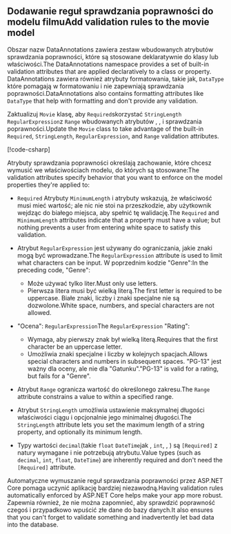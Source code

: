 <!-- USED in RP and MVC tutorial -->

## <a name="add-validation-rules-to-the-movie-model"></a><span data-ttu-id="061af-101">Dodawanie reguł sprawdzania poprawności do modelu filmu</span><span class="sxs-lookup"><span data-stu-id="061af-101">Add validation rules to the movie model</span></span>

<span data-ttu-id="061af-102">Obszar nazw DataAnnotations zawiera zestaw wbudowanych atrybutów sprawdzania poprawności, które są stosowane deklaratywnie do klasy lub właściwości.</span><span class="sxs-lookup"><span data-stu-id="061af-102">The DataAnnotations namespace provides a set of built-in validation attributes that are applied declaratively to a class or property.</span></span> <span data-ttu-id="061af-103">DataAnnotations zawiera również atrybuty formatowania, takie jak, `DataType` które pomagają w formatowaniu i nie zapewniają sprawdzania poprawności.</span><span class="sxs-lookup"><span data-stu-id="061af-103">DataAnnotations also contains formatting attributes like `DataType` that help with formatting and don't provide any validation.</span></span>

<span data-ttu-id="061af-104">Zaktualizuj `Movie` klasę, aby `Required`skorzystać `StringLength` `RegularExpression`z `Range` wbudowanych atrybutów , , i sprawdzania poprawności.</span><span class="sxs-lookup"><span data-stu-id="061af-104">Update the `Movie` class to take advantage of the built-in `Required`, `StringLength`, `RegularExpression`, and `Range` validation attributes.</span></span>

[!code-csharp[](~/tutorials/first-mvc-app/start-mvc/sample/MvcMovie22/Models/MovieDateRatingDA.cs?name=snippet1)]

<span data-ttu-id="061af-105">Atrybuty sprawdzania poprawności określają zachowanie, które chcesz wymusić we właściwościach modelu, do których są stosowane:</span><span class="sxs-lookup"><span data-stu-id="061af-105">The validation attributes specify behavior that you want to enforce on the model properties they're applied to:</span></span>

* <span data-ttu-id="061af-106">`Required` Atrybuty `MinimumLength` i atrybuty wskazują, że właściwość musi mieć wartość; ale nic nie stoi na przeszkodzie, aby użytkownik wejdząc do białego miejsca, aby spełnić tę walidację.</span><span class="sxs-lookup"><span data-stu-id="061af-106">The `Required` and `MinimumLength` attributes indicate that a property must have a value; but nothing prevents a user from entering white space to satisfy this validation.</span></span>
* <span data-ttu-id="061af-107">Atrybut `RegularExpression` jest używany do ograniczania, jakie znaki mogą być wprowadzane.</span><span class="sxs-lookup"><span data-stu-id="061af-107">The `RegularExpression` attribute is used to limit what characters can be input.</span></span> <span data-ttu-id="061af-108">W poprzednim kodzie "Genre":</span><span class="sxs-lookup"><span data-stu-id="061af-108">In the preceding code, "Genre":</span></span>

  * <span data-ttu-id="061af-109">Może używać tylko liter.</span><span class="sxs-lookup"><span data-stu-id="061af-109">Must only use letters.</span></span>
  * <span data-ttu-id="061af-110">Pierwsza litera musi być wielką literą.</span><span class="sxs-lookup"><span data-stu-id="061af-110">The first letter is required to be uppercase.</span></span> <span data-ttu-id="061af-111">Białe znaki, liczby i znaki specjalne nie są dozwolone.</span><span class="sxs-lookup"><span data-stu-id="061af-111">White space, numbers, and special characters are not allowed.</span></span>

* <span data-ttu-id="061af-112">"Ocena": `RegularExpression`</span><span class="sxs-lookup"><span data-stu-id="061af-112">The `RegularExpression` "Rating":</span></span>

  * <span data-ttu-id="061af-113">Wymaga, aby pierwszy znak był wielką literą.</span><span class="sxs-lookup"><span data-stu-id="061af-113">Requires that the first character be an uppercase letter.</span></span>
  * <span data-ttu-id="061af-114">Umożliwia znaki specjalne i liczby w kolejnych spacjach.</span><span class="sxs-lookup"><span data-stu-id="061af-114">Allows special characters and numbers in  subsequent spaces.</span></span> <span data-ttu-id="061af-115">"PG-13" jest ważny dla oceny, ale nie dla "Gatunku".</span><span class="sxs-lookup"><span data-stu-id="061af-115">"PG-13" is valid for a rating, but fails for a "Genre".</span></span>

* <span data-ttu-id="061af-116">Atrybut `Range` ogranicza wartość do określonego zakresu.</span><span class="sxs-lookup"><span data-stu-id="061af-116">The `Range` attribute constrains a value to within a specified range.</span></span>
* <span data-ttu-id="061af-117">Atrybut `StringLength` umożliwia ustawienie maksymalnej długości właściwości ciągu i opcjonalnie jego minimalnej długości.</span><span class="sxs-lookup"><span data-stu-id="061af-117">The `StringLength` attribute lets you set the maximum length of a string property, and optionally its minimum length.</span></span>
* <span data-ttu-id="061af-118">Typy wartości `decimal`(takie `float` `DateTime`jak , `int`, , ) są `[Required]` z natury wymagane i nie potrzebują atrybutu.</span><span class="sxs-lookup"><span data-stu-id="061af-118">Value types (such as `decimal`, `int`, `float`, `DateTime`) are inherently required and don't need the `[Required]` attribute.</span></span>

<span data-ttu-id="061af-119">Automatyczne wymuszanie reguł sprawdzania poprawności przez ASP.NET Core pomaga uczynić aplikację bardziej niezawodną.</span><span class="sxs-lookup"><span data-stu-id="061af-119">Having validation rules automatically enforced by ASP.NET Core helps make your app more robust.</span></span> <span data-ttu-id="061af-120">Zapewnia również, że nie można zapomnieć, aby sprawdzić poprawność czegoś i przypadkowo wpuścić złe dane do bazy danych.</span><span class="sxs-lookup"><span data-stu-id="061af-120">It also ensures that you can't forget to validate something and inadvertently let bad data into the database.</span></span>
